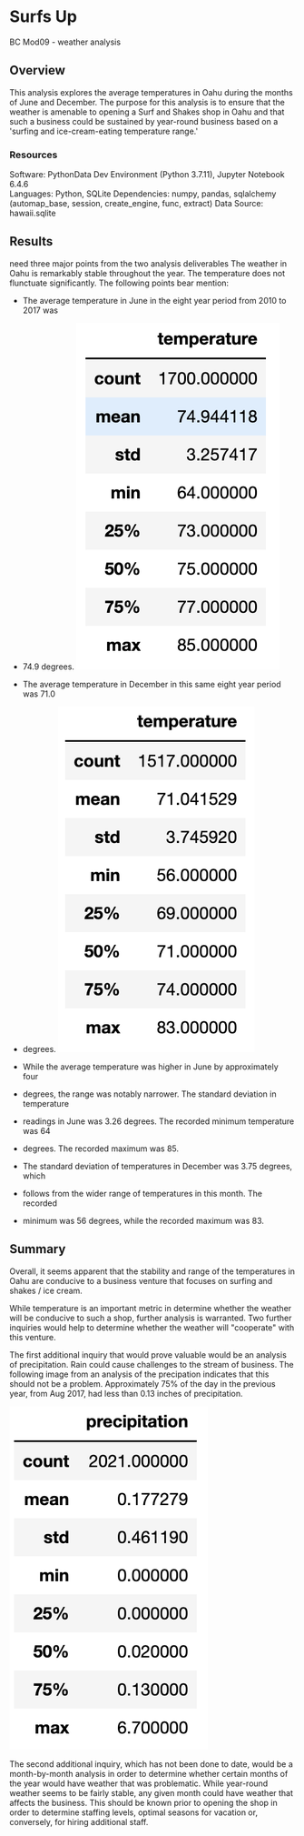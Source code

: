 # Surfs Up
BC Mod09 - weather analysis

## Overview
This analysis explores the average temperatures in Oahu during the months of
June and December. The purpose for this analysis is to ensure that the weather
is amenable to opening a Surf and Shakes shop in Oahu and that such a business
could be sustained by year-round business based on a 'surfing and
ice-cream-eating temperature range.'

### Resources
Software: PythonData Dev Environment (Python 3.7.11), Jupyter Notebook 6.4.6  
Languages: Python, SQLite
Dependencies: numpy, pandas, sqlalchemy (automap_base, session, create_engine,
func, extract)
Data Source: hawaii.sqlite

## Results
need three major points from the two analysis deliverables
The weather in Oahu is remarkably stable throughout the year. The temperature
does not flunctuate significantly. The following points bear mention:
* The average temperature in June in the eight year period from 2010 to 2017 was
* 74.9 degrees.
![june_temps](images/june_temperatures.png)

* The average temperature in December in this same eight year period was 71.0
* degrees.
![dec_temps](images/dec_temperatures.png)

* While the average temperature was higher in June by approximately four
* degrees, the range was notably narrower. The standard deviation in temperature
* readings in June was 3.26 degrees. The recorded minimum temperature was 64
* degrees. The recorded maximum was 85.

* The standard deviation of temperatures in December was 3.75 degrees, which
* follows from the wider range of temperatures in this month. The recorded
* minimum was 56 degrees, while the recorded maximum was 83.

## Summary
Overall, it seems apparent that the stability and range of the temperatures in
Oahu are conducive to a business venture that focuses on surfing and shakes /
ice cream.

While temperature is an important metric in determine whether the weather will
be conducive to such a shop, further analysis is warranted. Two further
inquiries would help to determine whether the weather will "cooperate" with this
venture.

The first additional inquiry that would prove valuable would be an analysis of
precipitation. Rain could cause challenges to the stream of business. The
following image from an analysis of the precipation indicates that this should
not be a problem. Approximately 75% of the day in the previous year, from Aug
2017, had less than 0.13 inches of precipitation.

![rainfall](images/precipitation.png)

The second additional inquiry, which has not been done to date, would be a
month-by-month analysis in order to determine whether certain months of the year
would have weather that was problematic. While year-round weather seems to be
fairly stable, any given month could have weather that affects the business.
This should be known prior to opening the shop in order to determine staffing
levels, optimal seasons for vacation or, conversely, for hiring additional
staff.
